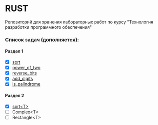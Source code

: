 # RUST

Репозиторий для хранения лабораторных работ по курсу   "Технология разработки программного обеспечения"

### Список задач (дополняется):

#### Раздел 1
- [x] [sort](sort/src/main.rs)
- [x] [power\_of\_two](power_of_two/src/main.rs)
- [x] [reverse\_bits](reverse_bits/src/main.rs)
- [x] [add\_digits](add_digits/src/main.rs)
- [x] [is\_palindrome](is_palindrome/src/main.rs)

#### Раздел 2
- [X] [sort\<T\>](sort_gen)
- [ ] Complex\<T\>
- [ ] Rectangle\<T\>
